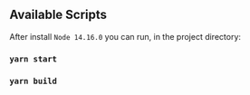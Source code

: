 ## Available Scripts

After install `Node 14.16.0` you can run, in the project directory:

### `yarn start`

### `yarn build`
